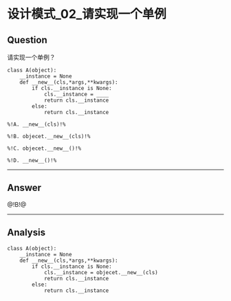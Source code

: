 # 设计模式_02_请实现一个单例

## Question

请实现一个单例？

```
class A(object):
    __instance = None
    def __new__(cls,*args,**kwargs):
        if cls.__instance is None:
            cls.__instance = ____
            return cls.__instance
        else:
            return cls.__instance
```
```
%!A. __new__(cls)!%

%!B. objecet.__new__(cls)!%

%!C. objecet.__new__()!%

%!D. __new__()!%
```
------

## Answer

@!B!@

------
## Analysis
```
class A(object):
    __instance = None
    def __new__(cls,*args,**kwargs):
        if cls.__instance is None:
            cls.__instance = objecet.__new__(cls)
            return cls.__instance
        else:
            return cls.__instance
```



